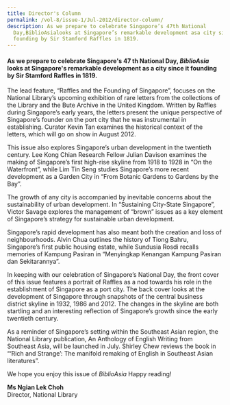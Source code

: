 ```yaml
---
title: Director's Column
permalink: /vol-8/issue-1/Jul-2012/director-column/
description: As we prepare to celebrate Singapore’s 47th National
  Day,BiblioAsialooks at Singapore’s remarkable development asa city since its
  founding by Sir Stamford Raffles in 1819.
---
```

#### As we prepare to celebrate Singapore's 47 th National Day, *BiblioAsia* looks at Singapore's remarkable development as a city since it founding by Sir Stamford Raffles in 1819.

The lead feature, “Raffles and the Founding of Singapore”, focuses on the National Library’s upcoming exhibition of rare letters from the collections of the Library and the Bute Archive in the United Kingdom. Written by Raffles during Singapore’s early years, the letters present the unique perspective of Singapore’s founder on the port city that he was instrumental in establishing. Curator Kevin Tan examines the historical context of the letters, which will go on show in August 2012.

This issue also explores Singapore’s urban development in the twentieth century. Lee Kong Chian Research Fellow Julian Davison examines the making of Singapore’s first high-rise skyline from 1918 to 1928 in “On the Waterfront”, while Lim Tin Seng studies Singapore’s more recent development as a Garden City in “From Botanic Gardens to
Gardens by the Bay”.

The growth of any city is accompanied by inevitable concerns about the sustainability of urban development. In “Sustaining City-State Singapore”, Victor Savage explores the management of “brown” issues as a key element of Singapore’s strategy for sustainable urban development.

Singapore’s rapid development has also meant both the creation and loss of neighbourhoods. Alvin Chua outlines the history of Tiong Bahru, Singapore’s first public housing estate, while Sundusia Rosdi recalls memories of Kampung Pasiran in “Menyingkap Kenangan Kampung Pasiran dan Sekitarannya”.

In keeping with our celebration of Singapore’s National Day, the front cover of this issue features a portrait of Raffles as a nod towards his role in the establishment of Singapore as a port city. The back cover looks at the development of Singapore through snapshots of the central business district skyline in 1932, 1986 and 2012. The changes in the skyline are both startling and an interesting reflection of Singapore’s growth since the early twentieth century.

As a reminder of Singapore’s setting within the Southeast Asian region, the National Library publication, An Anthology of English Writing from Southeast Asia, will be launched in July. Shirley Chew reviews the book in “‘Rich and Strange’: The manifold remaking of English in Southeast Asian literatures”.

We hope you enjoy this issue of *BiblioAsia* Happy reading!


<b>Ms Ngian Lek Choh</b><br>
Director, National Library




